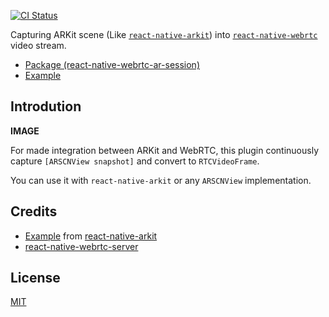 [![CI Status](https://github.com/jhen0409/rn-webrtc-arkit-integration/workflows/CI/badge.svg)](https://github.com/jhen0409/rn-webrtc-arkit-integration)

Capturing ARKit scene (Like [`react-native-arkit`](https://github.com/react-native-ar/react-native-arkit)) into [`react-native-webrtc`](https://github.com/react-native-webrtc/react-native-webrtc) video stream.

- [Package (react-native-webrtc-ar-session)](packages/react-native-webrtc-ar-session)
- [Example](packages/RNWebRTCARExample)

## Introdution

**IMAGE**

For made integration between ARKit and WebRTC, this plugin continuously capture `[ARSCNView snapshot]` and convert to `RTCVideoFrame`.

You can use it with `react-native-arkit` or any `ARSCNView` implementation.

## Credits

- [Example](https://github.com/HippoAR/ReactNativeARKit) from [react-native-arkit](https://github.com/react-native-ar/react-native-arkit)
- [react-native-webrtc-server](https://github.com/oney/react-native-webrtc-server)

## License

[MIT](LICENSE.md)
